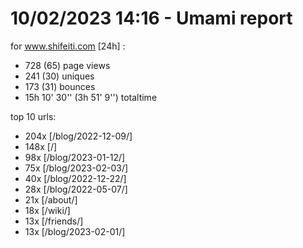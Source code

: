 # 10/02/2023 14:16 - Umami report
for www.shifeiti.com [24h] :

 - 728 (65) page views
 - 241 (30) uniques
 - 173 (31) bounces
 - 15h 10' 30'' (3h 51' 9'') totaltime


top 10 urls:
 - 204x [/blog/2022-12-09/]
 - 148x [/]
 - 98x [/blog/2023-01-12/]
 - 75x [/blog/2023-02-03/]
 - 40x [/blog/2022-12-22/]
 - 28x [/blog/2022-05-07/]
 - 21x [/about/]
 - 18x [/wiki/]
 - 13x [/friends/]
 - 13x [/blog/2023-02-01/]


